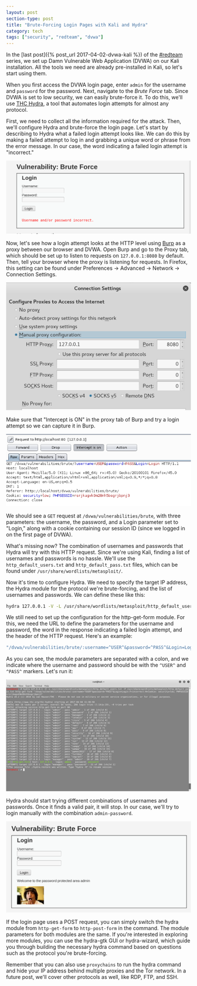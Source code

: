 ```yaml
---
layout: post
section-type: post
title: "Brute-Forcing Login Pages with Kali and Hydra"
category: tech
tags: ["security", "redteam", "dvwa"]
---
```


In the [last post]({% post_url 2017-04-02-dvwa-kali %}) of the
[#redteam](/tags/redteam.html) series, we set up Damn Vulnerable Web Application
(DVWA) on our Kali installation. All the tools we need are already pre-installed
in Kali, so let's start using them.

When you first access the DVWA login page, enter `admin` for the username and
`password` for the password. Next, navigate to the _Brute Force_ tab. Since DVWA
is set to low security, we can easily brute-force it. To do this, we'll use
[THC Hydra](https://www.kali.org/tools/hydra/), a tool that automates login
attempts for almost any protocol.

First, we need to collect all the information required for the attack. Then,
we'll configure Hydra and brute-force the login page. Let's start by describing
to Hydra what a failed login attempt looks like. We can do this by making a
failed attempt to log in and grabbing a unique word or phrase from the error
message. In our case, the word indicating a failed login attempt is "incorrect."

![info-gathering](/img/posts/brute-force/info-gathering.png)

Now, let's see how a login attempt looks at the HTTP level using
[Burp](https://portswigger.net/burp/) as a proxy between our browser and DVWA.
Open Burp and go to the Proxy tab, which should be set up to listen to requests
on `127.0.0.1:8080` by default. Then, tell your browser where the proxy is
listening for requests. In Firefox, this setting can be found under Preferences
-> Advanced -> Network -> Connection Settings.

![ff-proxy](/img/posts/brute-force/ff-proxy.png)

Make sure that "Intercept is ON" in the proxy tab of Burp and try a login
attempt so we can capture it in Burp.

![burp](/img/posts/brute-force/burp.png)

We should see a `GET` request at `/dvwa/vulnerabilities/brute`, with three
parameters: the username, the password, and a Login parameter set to "Login,"
along with a cookie containing our session ID (since we logged in on the first
page of DVWA).

What's missing now? The combination of usernames and passwords that Hydra will
try with this HTTP request. Since we're using Kali, finding a list of usernames
and passwords is no hassle. We'll use the `http_default_users.txt` and
`http_default_pass.txt` files, which can be found under
`/usr/share/wordlists/metasploit/`.

Now it's time to configure Hydra. We need to specify the target IP address, the
Hydra module for the protocol we're brute-forcing, and the list of usernames and
passwords. We can define these like this:

```bash
hydra 127.0.0.1 -V -L /usr/share/wordlists/metasploit/http_default_users.txt -P /usr/share/wordlists/metasploit/http_default_pass.txt http-get-form # -V for verbose output
```

We still need to set up the configuration for the http-get-form module. For
this, we need the URL to define the parameters for the username and password,
the word in the response indicating a failed login attempt, and the header of
the HTTP request. Here's an example:

```bash
"/dvwa/vulnerabilities/brute/:username=^USER^&password=^PASS^&Login=Login:F=incorrect:H=Cookie: security=low; PHPSESSID=rsrjkagvk9m28nh5bsgrjbpnj3"
```

As you can see, the module parameters are separated with a colon, and we
indicate where the username and password should be with the `^USER^` and
`^PASS^` markers. Let's run it:

![hydra](/img/posts/brute-force/hydra.png)

Hydra should start trying different combinations of usernames and passwords.
Once it finds a valid pair, it will stop. In our case, we'll try to login
manually with the combination `admin-password`.

![boom](/img/posts/brute-force/boom.png)

If the login page uses a POST request, you can simply switch the hydra module
from `http-get-form` to `http-post-form` in the command. The module parameters
for both modules are the same. If you're interested in exploring more modules,
you can use the hydra-gtk GUI or hydra-wizard, which guide you through building
the necessary hydra command based on questions such as the protocol you're
brute-forcing.

Remember that you can also use `proxychains` to run the hydra command and hide
your IP address behind multiple proxies and the Tor network. In a future post,
we'll cover other protocols as well, like RDP, FTP, and SSH.

